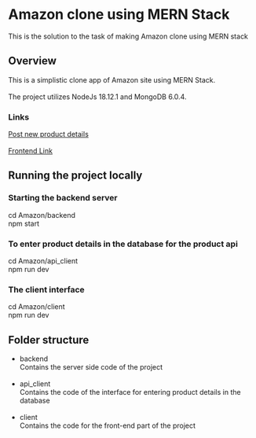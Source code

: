 # Amazon clone using MERN Stack

This is the solution to the task of making Amazon clone using MERN stack


## Overview

This is a simplistic clone app of Amazon site using MERN Stack.<br/>  
The project utilizes NodeJs 18.12.1 and MongoDB 6.0.4.<br/>

### Links

[Post new product details](https://amazon-gules-six.vercel.app/)
<br/><br/>
[Frontend Link](https://amazon-client-two.vercel.app)



## Running the project locally

### Starting the backend server

cd Amazon/backend <br/>
npm start <br/>

### To enter product details in the database for the product api

cd Amazon/api_client <br/>
npm run dev <br/>

### The client interface

cd Amazon/client <br/>
npm run dev <br/>


## Folder structure
 - backend <br/>
    Contains the server side code of the project <br/><br/>
 - api_client <br/>
    Contains the code of the interface for entering product details in the database<br/><br/> 
 - client <br/>
    Contains the code for the front-end part of the project <br/><br/>
    
